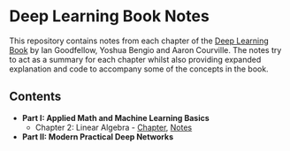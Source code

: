 # Deep Learning Book Notes

This repository contains notes from each chapter of the [Deep Learning Book](https://www.deeplearningbook.org/) by Ian Goodfellow, Yoshua Bengio and Aaron Courville. The notes try to act as a summary for each chapter whilst also providing expanded explanation and code to accompany some of the concepts in the book.

## Contents

* __Part I: Applied Math and Machine Learning Basics__
  * Chapter 2: Linear Algebra - [Chapter](https://www.deeplearningbook.org/contents/linear_algebra.html), [Notes](linear-algebra.ipynb)
* __Part II: Modern Practical Deep Networks__
  
  
